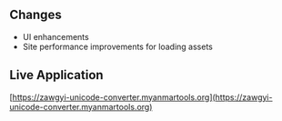## Changes

* UI enhancements
* Site performance improvements for loading assets

## Live Application

[https://zawgyi-unicode-converter.myanmartools.org](https://zawgyi-unicode-converter.myanmartools.org)
